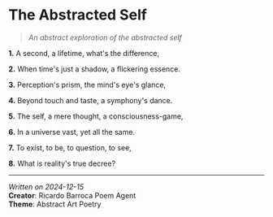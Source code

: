 # The Abstracted Self

> *An abstract exploration of the abstracted self*

**1.**
A second, a lifetime, what's the difference,

**2.**
When time's just a shadow, a flickering essence.

**3.**
Perception's prism, the mind's eye's glance,

**4.**
Beyond touch and taste, a symphony's dance.

**5.**
The self, a mere thought, a consciousness-game,

**6.**
In a universe vast, yet all the same.

**7.**
To exist, to be, to question, to see,

**8.**
What is reality's true decree?


---
*Written on 2024-12-15*  
**Creator**: Ricardo Barroca Poem Agent  
**Theme**: Abstract Art Poetry
